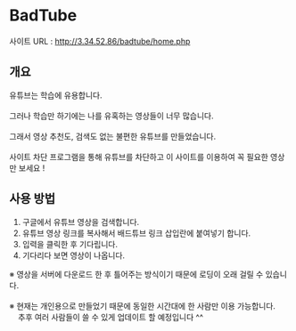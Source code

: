 # BadTube

사이트 URL : http://3.34.52.86/badtube/home.php


## 개요

유튜브는 학습에 유용합니다.<br><br>
그러나 학습만 하기에는 나를 유혹하는 영상들이 너무 많습니다.<br><br>
그래서 영상 추천도, 검색도 없는 불편한 유튜브를 만들었습니다.<br><br>
사이트 차단 프로그램을 통해 유튜브를 차단하고 이 사이트를 이용하여 꼭 필요한 영상만 보세요 !

## 사용 방법
1. 구글에서 유튜브 영상을 검색합니다.<br>
2. 유튜브 영상 링크를 복사해서 배드튜브 링크 삽입란에 붙여넣기 합니다.<br>
3. 입력을 클릭한 후 기다립니다.<br>
4. 기다리다 보면 영상이 나옵니다.<br>

※ 영상을 서버에 다운로드 한 후 틀어주는 방식이기 때문에 로딩이 오래 걸릴 수 있습니다.
<br><br>
※ 현재는 개인용으로 만들었기 때문에 동일한 시간대에 한 사람만 이용 가능합니다. <br>
&nbsp;&nbsp;&nbsp;&nbsp;추후 여러 사람들이 쓸 수 있게 업데이트 할 예정입니다 ^^

